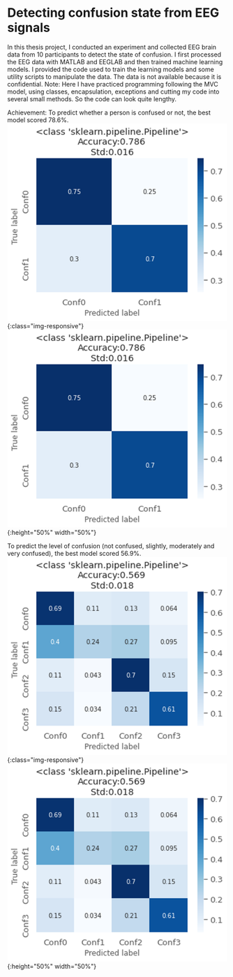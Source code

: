 # Detecting confusion state from EEG signals
 In this thesis project, I conducted an experiment and collected EEG brain data from 10 participants to detect the state of confusion. I first processed the EEG data with MATLAB and EEGLAB and then trained machine learning models. I provided the code used to train the learning models and some utility scripts to manipulate the data. The data is not available because it is confidential.
 Note: Here I have practiced programming following the MVC model, using classes, encapsulation, exceptions and cutting my code into several small methods. So the code can look quite lengthy.
 
Achievement:
To predict whether a person is confused or not, the best model scored 78.6%. 
![alt text](https://github.com/carodak/DetectingConfusion/blob/main/DetectingConfusion/pictures/2conf.png){:class="img-responsive"}
![alt text](https://github.com/carodak/DetectingConfusion/blob/main/DetectingConfusion/pictures/2conf.png){:height="50%" width="50%"}

To predict the level of confusion (not confused, slightly, moderately and very confused), the best model scored 56.9%.
![alt text](https://github.com/carodak/DetectingConfusion/blob/main/DetectingConfusion/pictures/4conf.png){:class="img-responsive"}
![alt text](https://github.com/carodak/DetectingConfusion/blob/main/DetectingConfusion/pictures/4conf.png){:height="50%" width="50%"}
